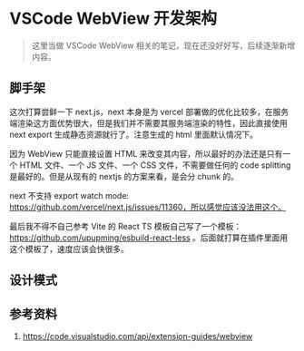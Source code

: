 # VSCode WebView 开发架构

> 这里当做 VSCode WebView 相关的笔记，现在还没好好写，后续逐渐新增内容。

## 脚手架

这次打算尝鲜一下 next.js，next 本身是为 vercel 部署做的优化比较多，在服务端渲染这方面优势很大，但是我们并不需要其服务端渲染的特性，因此直接使用 next export 生成静态资源就行了。注意生成的 html 里面默认情况下。

因为 WebView 只能直接设置 HTML 来改变其内容，所以最好的办法还是只有一个 HTML 文件、一个 JS 文件、一个 CSS 文件，不需要做任何的 code splitting 是最好的。但是从现有的 nextjs 的方案来看，是会分 chunk 的。

next 不支持 export watch mode: https://github.com/vercel/next.js/issues/11360，所以感觉应该没法用这个。

最后我不得不自己参考 Vite 的 React TS 模板自己写了一个模板：https://github.com/upupming/esbuild-react-less 。后面就打算在插件里面用这个模板了，速度应该会快很多。

## 设计模式

## 参考资料

1. https://code.visualstudio.com/api/extension-guides/webview

